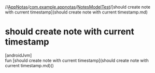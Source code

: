 //[AppNotas](../../../index.md)/[com.example.appnotas](../index.md)/[NotesModelTest](index.md)/[should create note with current timestamp](should create note with current timestamp.md)

# should create note with current timestamp

[androidJvm]\
fun [should create note with current timestamp](should create note with current timestamp.md)()
